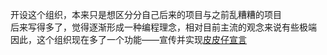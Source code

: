 开设这个组织，本来只是想区分分自己后来的项目与之前乱糟糟的项目  
后来写得多了，觉得逐渐形成一种编程理念，相对目前主流的观念来说有些极端  
因此，这个组织现在多了一个功能——宣传并实现[皮皮仔宣言](https://github.com/ppz-pro/Declaration)

